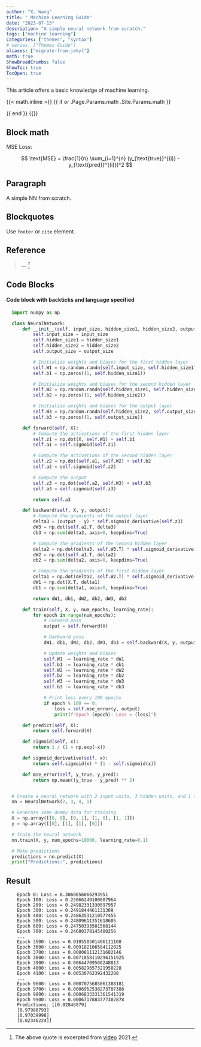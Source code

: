 ```yaml
---
author: "X. Wang"
title: " Machine Learning Guide"
date: "2023-07-13"
description: "A simple neural network from scratch."
tags: ["machine learning"]
categories: ["themes", "syntax"]
# series: ["Themes Guide"]
aliases: ["migrate-from-jekyl"]
math: true
ShowBreadCrumbs: false
ShowToc: true
TocOpen: true
---
```


This article offers a basic knowledge of machine learning.

<!-- ```bash
{{ if or .Params.math .Site.Params.math }}
{{ partial "math.html" . }}
{{ end }}
``` -->

{{< math.inline >}}
{{ if or .Page.Params.math .Site.Params.math }}

<!-- KaTeX -->
<link rel="stylesheet" href="https://cdn.jsdelivr.net/npm/katex@0.11.1/dist/katex.min.css" integrity="sha384-zB1R0rpPzHqg7Kpt0Aljp8JPLqbXI3bhnPWROx27a9N0Ll6ZP/+DiW/UqRcLbRjq" crossorigin="anonymous">
<script defer src="https://cdn.jsdelivr.net/npm/katex@0.11.1/dist/katex.min.js" integrity="sha384-y23I5Q6l+B6vatafAwxRu/0oK/79VlbSz7Q9aiSZUvyWYIYsd+qj+o24G5ZU2zJz" crossorigin="anonymous"></script>
<script defer src="https://cdn.jsdelivr.net/npm/katex@0.11.1/dist/contrib/auto-render.min.js" integrity="sha384-kWPLUVMOks5AQFrykwIup5lo0m3iMkkHrD0uJ4H5cjeGihAutqP0yW0J6dpFiVkI" crossorigin="anonymous" onload="renderMathInElement(document.body);"></script>
{{ end }}
{{</ math.inline >}}

<!--more-->


## Block math

MSE Loss: 

$$
\text{MSE} = \frac{1}{n} \sum_{i=1}^{n} (y_{\text{true}}^{(i)} - y_{\text{pred}}^{(i)})^2
$$

## Paragraph

A simple NN from scratch.

## Blockquotes

Use `footer` or `cite` element.

## Reference
>
> — <cite>[^1]</cite>

[^1]: The above quote is excerpted from [video](https://www.bilibili.com/video/BV1Au411m7bM) 2021.

<!-- ## Tables

Tables aren't part of the core Markdown spec, but Hugo supports them out-of-the-box.

| Name  | Age |
| ----- | --- |
| Bob   | 27  |
| Alice | 23  |

#### Inline Markdown within tables

| Italics   | Bold     | Code   |
| --------- | -------- | ------ |
| _italics_ | **bold** | `code` | -->

## Code Blocks

#### Code block with backticks and language specified

```python {linenos=true}
  import numpy as np

  class NeuralNetwork:
      def __init__(self, input_size, hidden_size1, hidden_size2, output_size):
          self.input_size = input_size
          self.hidden_size1 = hidden_size1
          self.hidden_size2 = hidden_size2
          self.output_size = output_size

          # Initialize weights and biases for the first hidden layer
          self.W1 = np.random.randn(self.input_size, self.hidden_size1)
          self.b1 = np.zeros((1, self.hidden_size1))

          # Initialize weights and biases for the second hidden layer
          self.W2 = np.random.randn(self.hidden_size1, self.hidden_size2)
          self.b2 = np.zeros((1, self.hidden_size2))

          # Initialize weights and biases for the output layer
          self.W3 = np.random.randn(self.hidden_size2, self.output_size)
          self.b3 = np.zeros((1, self.output_size))

      def forward(self, X):
          # Compute the activations of the first hidden layer
          self.z1 = np.dot(X, self.W1) + self.b1
          self.a1 = self.sigmoid(self.z1)

          # Compute the activations of the second hidden layer
          self.z2 = np.dot(self.a1, self.W2) + self.b2
          self.a2 = self.sigmoid(self.z2)

          # Compute the output
          self.z3 = np.dot(self.a2, self.W3) + self.b3
          self.a3 = self.sigmoid(self.z3)

          return self.a3

      def backward(self, X, y, output):
          # Compute the gradients of the output layer
          delta3 = (output - y) * self.sigmoid_derivative(self.z3)
          dW3 = np.dot(self.a2.T, delta3)
          db3 = np.sum(delta3, axis=0, keepdims=True)

          # Compute the gradients of the second hidden layer
          delta2 = np.dot(delta3, self.W3.T) * self.sigmoid_derivative(self.z2)
          dW2 = np.dot(self.a1.T, delta2)
          db2 = np.sum(delta2, axis=0, keepdims=True)

          # Compute the gradients of the first hidden layer
          delta1 = np.dot(delta2, self.W2.T) * self.sigmoid_derivative(self.z1)
          dW1 = np.dot(X.T, delta1)
          db1 = np.sum(delta1, axis=0, keepdims=True)

          return dW1, db1, dW2, db2, dW3, db3

      def train(self, X, y, num_epochs, learning_rate):
          for epoch in range(num_epochs):
              # Forward pass
              output = self.forward(X)

              # Backward pass
              dW1, db1, dW2, db2, dW3, db3 = self.backward(X, y, output)

              # Update weights and biases
              self.W1 -= learning_rate * dW1
              self.b1 -= learning_rate * db1
              self.W2 -= learning_rate * dW2
              self.b2 -= learning_rate * db2
              self.W3 -= learning_rate * dW3
              self.b3 -= learning_rate * db3

              # Print loss every 100 epochs                                                              
              if epoch % 100 == 0:                                                                       
                  loss = self.mse_error(y, output)                                                  
                  print(f"Epoch {epoch}: Loss = {loss}")

      def predict(self, X):
          return self.forward(X)

      def sigmoid(self, x):
          return 1 / (1 + np.exp(-x))

      def sigmoid_derivative(self, x):
          return self.sigmoid(x) * (1 - self.sigmoid(x))

      def mse_error(self, y_true, y_pred):
          return np.mean((y_true - y_pred) ** 2)


  # Create a neural network with 2 input units, 3 hidden units, and 1 output unit
  nn = NeuralNetwork(2, 3, 4, 1)

  # Generate some dummy data for training
  X = np.array([[0, 0], [0, 1], [1, 0], [1, 1]])
  y = np.array([[0], [1], [1], [0]])

  # Train the neural network
  nn.train(X, y, num_epochs=10000, learning_rate=0.1)

  # Make predictions
  predictions = nn.predict(X)
  print("Predictions:", predictions)
```

## Result

```
    Epoch 0: Loss = 0.3060656066293951
    Epoch 100: Loss = 0.25066249100807964
    Epoch 200: Loss = 0.24982331330597957
    Epoch 300: Loss = 0.2491844461131309
    Epoch 400: Loss = 0.24863531210577455
    Epoch 500: Loss = 0.24809611351618605
    Epoch 600: Loss = 0.24750393501568144
    Epoch 700: Loss = 0.24680378145400256
    ...
    Epoch 3500: Loss = 0.010558501466111108
    Epoch 3600: Loss = 0.009182106584112025
    Epoch 3700: Loss = 0.008081112131682146
    Epoch 3800: Loss = 0.0071858110296151925
    Epoch 3900: Loss = 0.00644709568248813
    Epoch 4000: Loss = 0.005829657321950228
    Epoch 4100: Loss = 0.00530762392432208
    ...
    Epoch 9600: Loss = 0.0007075685061388181
    Epoch 9700: Loss = 0.0006952538273707388
    Epoch 9800: Loss = 0.0006833331361541319
    Epoch 9900: Loss = 0.0006717883777302878
    Predictions: [[0.02846879]
    [0.97986793]
    [0.97039998]
    [0.02346224]]
```
<!-- #### Code block with Hugo's internal highlight shortcode

{{< highlight html >}}

<!doctype html>
<html lang="en">
<head>
  <meta charset="utf-8">
  <title>Example HTML5 Document</title>
</head>
<body>
  <p>Test</p>
</body>
</html>
{{< /highlight >}} -->

<!-- #### Gist

{{< gist spf13 7896402 >}} -->

<!-- ## List Types

#### Ordered List

1. First item
2. Second item
3. Third item

#### Unordered List

-   List item
-   Another item
-   And another item

#### Nested list

-   Fruit
    -   Apple
    -   Orange
    -   Banana
-   Dairy
    -   Milk
    -   Cheese

## Other Elements — abbr, sub, sup, kbd, mark

<abbr title="Graphics Interchange Format">GIF</abbr> is a bitmap image format.

H<sub>2</sub>O

X<sup>n</sup> + Y<sup>n</sup> = Z<sup>n</sup>

Press <kbd><kbd>CTRL</kbd>+<kbd>ALT</kbd>+<kbd>Delete</kbd></kbd> to end the session.

Most <mark>salamanders</mark> are nocturnal, and hunt for insects, worms, and other small creatures. -->
